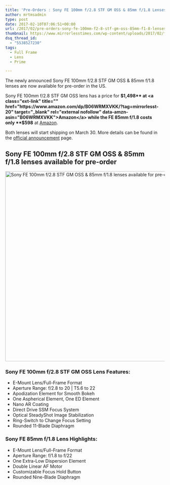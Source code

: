 ```yaml
---
title: 'Pre-Orders : Sony FE 100mm f/2.8 STF GM OSS & 85mm f/1.8 Lenses'
author: mrtmsadmin
type: post
date: 2017-02-10T07:06:51+00:00
url: /2017/02/pre-orders-sony-fe-100mm-f2-8-stf-gm-oss-85mm-f1-8-lenses/
thumbnail: https://www.mirrorlesstimes.com/wp-content/uploads/2017/02/fe-100mm-f2-8-stf-gm-oss.jpg
dsq_thread_id:
  - "5538527230"
tags:
  - Full Frame
  - Lens
  - Prime

---
```

The newly announced Sony FE 100mm f/2.8 STF GM OSS & 85mm f/1.8 lenses are now available for pre-order in the US.

Sony FE 100mm f/2.8 STF GM OSS lens has a price for **$1,498** at <a class="ext-link" title="" href="https://www.amazon.com/dp/B06WRMXVKK/?tag=mirrorlesst-20" target="_blank" rel="external nofollow" data-amzn-asin="B06WRMXVKK">Amazon</a> while the FE 85mm f/1.8 costs only **$598** at <a class="ext-link" title="" href="https://www.amazon.com/dp/B06WLGFWGX/?tag=mirrorlesst-20" target="_blank" rel="external nofollow" data-amzn-asin="B06WLGFWGX">Amazon</a>.

Both lenses will start shipping on March 30. More details can be found in the [official announcement][1] page. <!--more-->

## Sony FE 100mm f/2.8 STF GM OSS & 85mm f/1.8 lenses available for pre-order

[<img class="aligncenter wp-image-965 size-full" title="Sony FE 100mm f/2.8 STF GM OSS & 85mm f/1.8 lenses available for pre-order" src="https://i0.wp.com/www.mirrorlesstimes.com/wp-content/uploads/2017/02/Sony-a7ii-with-FE-100mm-f2.8-STF-GM-OSS-Lens.jpg?resize=600%2C600&#038;ssl=1" alt="Sony FE 100mm f/2.8 STF GM OSS & 85mm f/1.8 lenses available for pre-order" width="600" height="600" srcset="https://i0.wp.com/www.mirrorlesstimes.com/wp-content/uploads/2017/02/Sony-a7ii-with-FE-100mm-f2.8-STF-GM-OSS-Lens.jpg?w=900&ssl=1 900w, https://i0.wp.com/www.mirrorlesstimes.com/wp-content/uploads/2017/02/Sony-a7ii-with-FE-100mm-f2.8-STF-GM-OSS-Lens.jpg?resize=150%2C150&ssl=1 150w, https://i0.wp.com/www.mirrorlesstimes.com/wp-content/uploads/2017/02/Sony-a7ii-with-FE-100mm-f2.8-STF-GM-OSS-Lens.jpg?resize=300%2C300&ssl=1 300w, https://i0.wp.com/www.mirrorlesstimes.com/wp-content/uploads/2017/02/Sony-a7ii-with-FE-100mm-f2.8-STF-GM-OSS-Lens.jpg?resize=768%2C768&ssl=1 768w, https://i0.wp.com/www.mirrorlesstimes.com/wp-content/uploads/2017/02/Sony-a7ii-with-FE-100mm-f2.8-STF-GM-OSS-Lens.jpg?resize=60%2C60&ssl=1 60w" sizes="(max-width: 600px) 100vw, 600px" data-recalc-dims="1" />][2]

### Sony FE 100mm f/2.8 STF GM OSS Lens Features:

  * E-Mount Lens/Full-Frame Format
  * Aperture Range: f/2.8 to 20 | T5.6 to 22
  * Apodization Element for Smooth Bokeh
  * One Aspherical Element, One ED Element
  * Nano AR Coating
  * Direct Drive SSM Focus System
  * Optical SteadyShot Image Stabilization
  * Ring-Switch to Change Focus Setting
  * Rounded 11-Blade Diaphragm

### Sony FE 85mm f/1.8 Lens Highlights:

  * E-Mount Lens/Full-Frame Format
  * Aperture Range: f/1.8 to f/22
  * One Extra-Low Dispersion Element
  * Double Linear AF Motor
  * Customizable Focus Hold Button
  * Rounded Nine-Blade Diaphragm

 [1]: https://www.mirrorlesstimes.com/2017/02/sony-announces-fe-85mm-f1-8-fe-100mm-f2-8-stf-gm-oss-lenses/
 [2]: https://i0.wp.com/www.mirrorlesstimes.com/wp-content/uploads/2017/02/Sony-a7ii-with-FE-100mm-f2.8-STF-GM-OSS-Lens.jpg?ssl=1